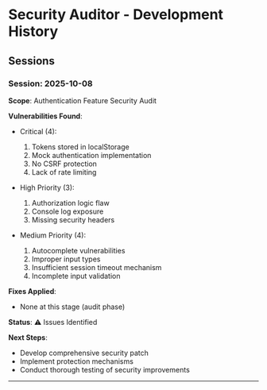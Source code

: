 # Security Auditor - Development History

## Sessions

### Session: 2025-10-08
**Scope**: Authentication Feature Security Audit

**Vulnerabilities Found**:
- Critical (4):
  1. Tokens stored in localStorage
  2. Mock authentication implementation
  3. No CSRF protection
  4. Lack of rate limiting

- High Priority (3):
  1. Authorization logic flaw
  2. Console log exposure
  3. Missing security headers

- Medium Priority (4):
  1. Autocomplete vulnerabilities
  2. Improper input types
  3. Insufficient session timeout mechanism
  4. Incomplete input validation

**Fixes Applied**:
- None at this stage (audit phase)

**Status**: ⚠️ Issues Identified

**Next Steps**:
- Develop comprehensive security patch
- Implement protection mechanisms
- Conduct thorough testing of security improvements

---
